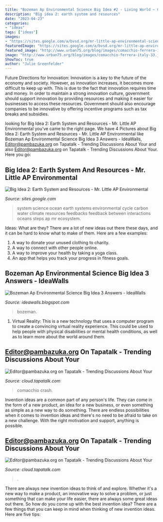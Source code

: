 ```yaml
---
title: "Bozeman Ap Environmental Science Big Idea #2 - Living World ~ Comacchio Crash"
description: "Big idea 2: earth system and resources"
date: "2023-04-23"
categories:
- "ideas"
tags: ["ideas"]
images:
- "https://sites.google.com/a/bvsd.org/mr-little-ap-environmental-science/_/rsrc/1457496355591/unit-2-earth-systems-and-resources/Ocean_%26_Earth_System.jpg"
featuredImage: "https://sites.google.com/a/bvsd.org/mr-little-ap-environmental-science/_/rsrc/1457496355591/unit-2-earth-systems-and-resources/Ocean_%26_Earth_System.jpg"
featured_image: "http://www.urban75.org/blog/images/comacchio-ferrera-italy-01.jpg"
image: "http://www.urban75.org/blog/images/comacchio-ferrera-italy-33.jpg"
ShowToc: true
author: "Julie Greenfelder"
---
```



Future Directions for Innovation:
Innovation is a key to the future of the economy and society. However, as innovation increases, it becomes more difficult to keep up with. This is due to the fact that innovation requires time and money. In order to maintain a strong innovation culture, government should support innovation by providing resources and making it easier for businesses to access these resources. Government should also encourage companies to be innovative by offering incentive programs such as tax breaks and subsidies.

	

		
looking for Big Idea 2: Earth System and Resources - Mr. Little AP Environmental you've came to the right page. We have 4 Pictures about Big Idea 2: Earth System and Resources - Mr. Little AP Environmental like Bozeman Ap Environmental Science Big Idea 3 Answers - IdeaWalls, Editor@pambazuka.org on Tapatalk - Trending Discussions About Your and also Editor@pambazuka.org on Tapatalk - Trending Discussions About Your. Here you go:
		
    
## Big Idea 2: Earth System And Resources - Mr. Little AP Environmental

<img loading=lazy src="https://sites.google.com/a/bvsd.org/mr-little-ap-environmental-science/_/rsrc/1457496355591/unit-2-earth-systems-and-resources/Ocean_%26_Earth_System.jpg" onerror="this.onerror=null;this.src='https://tse2.mm.bing.net/th?id=OIP.zxDR4AqPiGmi1fRmlPlS3AHaHa&amp;pid=15.1';" alt="Big Idea 2: Earth System and Resources - Mr. Little AP Environmental">

_Source: sites.google.com_

>system science ocean earth systems environmental cycle carbon water climate resources feedbacks feedback between interactions oceans steps ap mr ecosystem. 

	

Ideas: What are they?
There are a lot of new ideas out there these days, and it can be hard to know what to make of them. Here are a few examples:
1. A way to donate your unused clothing to charity.
2. A way to connect with other people online.
3. A way to improve your health by taking a yoga class.
4. An app that helps you track your progress in fitness goals.

    
## Bozeman Ap Environmental Science Big Idea 3 Answers - IdeaWalls

<img loading=lazy src="https://www.coursehero.com/thumb/5f/55/5f557836fc1bc062386e299759d28c3b8714e594_180.jpg" onerror="this.onerror=null;this.src='https://tse2.mm.bing.net/th?id=OIP.djywu705PQ2uqqhzK23jUwAAAA&amp;pid=15.1';" alt="Bozeman Ap Environmental Science Big Idea 3 Answers - IdeaWalls">

_Source: ideawalls.blogspot.com_

>bozeman. 

	

1. Virtual Reality: This is a new technology that uses a computer program to create a convincing virtual reality experience. This could be used to help people with physical disabilities or mental health conditions, as well as to learn more about the world around them. 

    
## Editor@pambazuka.org On Tapatalk - Trending Discussions About Your

<img loading=lazy src="http://www.urban75.org/blog/images/comacchio-ferrera-italy-01.jpg" onerror="this.onerror=null;this.src='https://tse2.mm.bing.net/th?id=OIP.QVCn0XTW69gNgfXjI-toEQHaE6&amp;pid=15.1';" alt="Editor@pambazuka.org on Tapatalk - Trending Discussions About Your">

_Source: cloud.tapatalk.com_

>comacchio crash. 

	

Invention ideas are a common part of any person's life. They can come in the form of a new product, an idea for a new business, or even something as simple as a new way to do something. There are endless possibilities when it comes to invention ideas and there's no need to be afraid to take on a new challenge. With the right motivation and support, anything is possible.

    
## Editor@pambazuka.org On Tapatalk - Trending Discussions About Your

<img loading=lazy src="http://www.urban75.org/blog/images/comacchio-ferrera-italy-33.jpg" onerror="this.onerror=null;this.src='https://tse4.mm.bing.net/th?id=OIP.GP9jde9_1l7j8HyOy2Vr4wHaE7&amp;pid=15.1';" alt="Editor@pambazuka.org on Tapatalk - Trending Discussions About Your">

_Source: cloud.tapatalk.com_

>. 

	

There are always new invention ideas to think of and explore. Whether it's a new way to make a product, an innovative way to solve a problem, or just something that can make your life easier, there are always some great ideas out there. So how do you come up with the best invention idea? There are a few things that you can keep in mind when thinking of new invention ideas. Here are five tips: 

